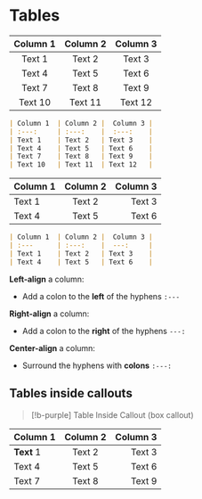 # Tables

| Column 1  | Column 2 |  Column 3 |
| :---:     | :---:    |  :---:    |
| Text 1    | Text 2   | Text 3    |
| Text 4    | Text 5   | Text 6    |
| Text 7    | Text 8   | Text 9    |
| Text 10   | Text 11  | Text 12   |

```Markdown
| Column 1  | Column 2 |  Column 3 |
| :---:     | :---:    |  :---:    |
| Text 1    | Text 2   | Text 3    |
| Text 4    | Text 5   | Text 6    |
| Text 7    | Text 8   | Text 9    |
| Text 10   | Text 11  | Text 12   |
```

| Column 1    | Column 2 |  Column 3 |
| :---       | :---:    |  ---:    |
| Text 1      | Text 2   | Text 3    |
| Text 4      | Text 5   | Text 6    |


```Markdown
| Column 1  | Column 2 |  Column 3 |
| :---      | :---:    |  ---:     |
| Text 1    | Text 2   | Text 3    |
| Text 4    | Text 5   | Text 6    |
```


**Left-align** a column: 
- Add a colon to the **left** of the hyphens `:---`

**Right-align** a column: 
- Add a colon to the **right** of the hyphens `---:` 

**Center-align** a column:
- Surround the hyphens with **colons** `:---:`

## Tables inside callouts


> [!b-purple] Table Inside Callout (box callout)
>
| Column 1    | Column 2 |  Column 3 |
| :---       | :---:    |  ---:    | 
| **Text** 1      | Text 2   | Text 3    |
| Text 4      | Text 5   | Text 6    |
| Text 7      | Text 8   | Text 9    |
